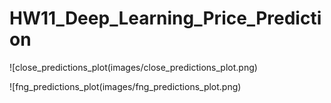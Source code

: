 # HW11_Deep_Learning_Price_Prediction

![close_predictions_plot(images/close_predictions_plot.png)

![fng_predictions_plot(images/fng_predictions_plot.png)